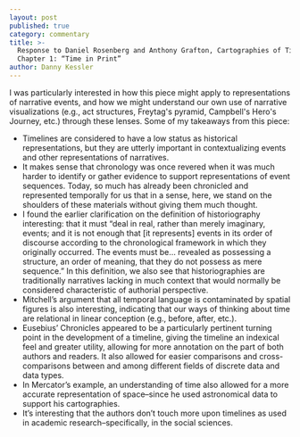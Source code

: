```yaml
---
layout: post
published: true
category: commentary
title: >-
  Response to Daniel Rosenberg and Anthony Grafton, Cartographies of Time,
  Chapter 1: “Time in Print”
author: Danny Kessler
---
```

I was particularly interested in how this piece might apply to representations of narrative events, and how we might understand our own use of narrative visualizations (e.g., act structures, Freytag's pyramid, Campbell's Hero's Journey, etc.) through these lenses. Some of my takeaways from this piece:
- Timelines are considered to have a low status as historical representations, but they are utterly important in contextualizing events and other representations of narratives. 
- It makes sense that chronology was once revered when it was much harder to identify or gather evidence to support representations of event sequences. Today, so much has already been chronicled and represented temporally for us that in a sense, here, we stand on the shoulders of these materials without giving them much thought. 
- I found the earlier clarification on the definition of historiography interesting: that it must “deal in real, rather than merely imaginary, events; and it is not enough that [it represents] events in its order of discourse according to the chronological framework in which they originally occurred. The events must be… revealed as possessing a structure, an order of meaning, that they do not possess as mere sequence.” In this definition, we also see that historiographies are traditionally narratives lacking in much context that would normally be considered characteristic of authorial perspective.
- Mitchell’s argument that all temporal language is contaminated by spatial figures is also interesting, indicating that our ways of thinking about time are relational in linear conception (e.g., before, after, etc.). 
- Eusebius’ Chronicles appeared to be a particularly pertinent turning point in the development of a timeline, giving the timeline an indexical feel and greater utility, allowing for more annotation on the part of both authors and readers. It also allowed for easier comparisons and cross-comparisons between and among different fields of discrete data and data types. 
- In Mercator’s example, an understanding of time also allowed for a more accurate representation of space–since he used astronomical data to support his cartographies.
- It’s interesting that the authors don’t touch more upon timelines as used in academic research–specifically, in the social sciences.

